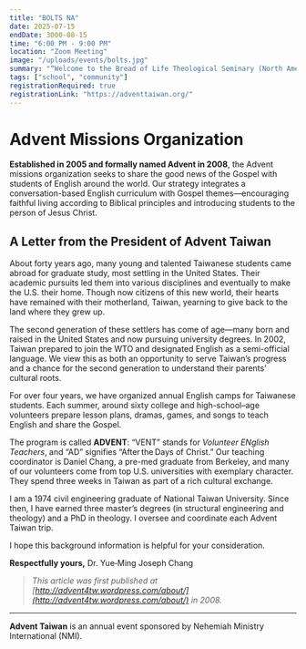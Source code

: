```yaml
---
title: "BOLTS NA"
date: 2025-07-15
endDate: 3000-08-15
time: "6:00 PM - 9:00 PM"
location: "Zoom Meeting"
image: "/uploads/events/bolts.jpg"
summary: "“Welcome to the Bread of Life Theological Seminary (North America) website!”"
tags: ["school", "community"]
registrationRequired: true
registrationLink: "https://adventtaiwan.org/"
---
```


# Advent Missions Organization

**Established in 2005 and formally named Advent in 2008**, the Advent missions organization seeks to share the good news of the Gospel with students of English around the world. Our strategy integrates a conversation-based English curriculum with Gospel themes—encouraging faithful living according to Biblical principles and introducing students to the person of Jesus Christ.

## A Letter from the President of Advent Taiwan

About forty years ago, many young and talented Taiwanese students came abroad for graduate study, most settling in the United States. Their academic pursuits led them into various disciplines and eventually to make the U.S. their home. Though now citizens of this new world, their hearts have remained with their motherland, Taiwan, yearning to give back to the land where they grew up.

The second generation of these settlers has come of age—many born and raised in the United States and now pursuing university degrees. In 2002, Taiwan prepared to join the WTO and designated English as a semi-official language. We view this as both an opportunity to serve Taiwan’s progress and a chance for the second generation to understand their parents’ cultural roots.

For over four years, we have organized annual English camps for Taiwanese students. Each summer, around sixty college and high-school–age volunteers prepare lesson plans, dramas, games, and songs to teach English and share the Gospel.

The program is called **ADVENT**: “VENT” stands for *Volunteer ENglish Teachers*, and “AD” signifies “After the Days of Christ.” Our teaching coordinator is Daniel Chang, a pre-med graduate from Berkeley, and many of our volunteers come from top U.S. universities with exemplary character. They spend three weeks in Taiwan as part of a rich cultural exchange.

I am a 1974 civil engineering graduate of National Taiwan University. Since then, I have earned three master’s degrees (in structural engineering and theology) and a PhD in theology. I oversee and coordinate each Advent Taiwan trip.

I hope this background information is helpful for your consideration.

**Respectfully yours,**
Dr. Yue‑Ming Joseph Chang

> *This article was first published at [http://advent4tw.wordpress.com/about/](http://advent4tw.wordpress.com/about/) in 2008.*

---

**Advent Taiwan** is an annual event sponsored by Nehemiah Ministry International (NMI).
